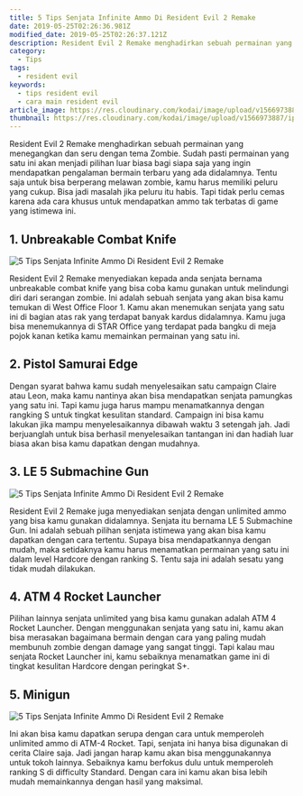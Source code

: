 ```yaml
---
title: 5 Tips Senjata Infinite Ammo Di Resident Evil 2 Remake
date: 2019-05-25T02:26:36.981Z
modified_date: 2019-05-25T02:26:37.121Z
description: Resident Evil 2 Remake menghadirkan sebuah permainan yang menegangkan dan seru dengan tema Zombie. 
category:
  - Tips
tags:
  - resident evil
keywords:
  - tips resident evil
  - cara main resident evil
article_image: https://res.cloudinary.com/kodai/image/upload/v1566973887/ip/5-tips-senjata-infinite-ammo-di-resident-evil-2-remake-3.jpg
thumbnail: https://res.cloudinary.com/kodai/image/upload/v1566973887/ip/5-tips-senjata-infinite-ammo-di-resident-evil-2-remake-2-031.jpg
---
```

Resident Evil 2 Remake menghadirkan sebuah permainan yang menegangkan dan seru dengan tema Zombie. Sudah pasti permainan yang satu ini akan menjadi pilihan luar biasa bagi siapa saja yang ingin mendapatkan pengalaman bermain terbaru yang ada didalamnya. Tentu saja untuk bisa berperang melawan zombie, kamu harus memiliki peluru yang cukup. Bisa jadi masalah jika peluru itu habis. Tapi tidak perlu cemas karena ada cara khusus untuk mendapatkan ammo tak terbatas di game yang istimewa ini.



## 1. Unbreakable Combat Knife

![5 Tips Senjata Infinite Ammo Di Resident Evil 2 Remake](https://res.cloudinary.com/kodai/image/upload/v1566973887/ip/5-tips-senjata-infinite-ammo-di-resident-evil-2-remake-3.jpg)

Resident Evil 2 Remake menyediakan kepada anda senjata bernama unbreakable combat knife yang bisa coba kamu gunakan untuk melindungi diri dari serangan zombie. Ini adalah sebuah senjata yang akan bisa kamu temukan di West Office Floor 1. Kamu akan menemukan senjata yang satu ini di bagian atas rak yang terdapat banyak kardus didalamnya. Kamu juga bisa menemukannya di STAR Office yang terdapat pada bangku di meja pojok kanan ketika kamu memainkan permainan yang satu ini.



## 2. Pistol Samurai Edge

Dengan syarat bahwa kamu sudah menyelesaikan satu campaign Claire atau Leon, maka kamu nantinya akan bisa mendapatkan senjata pamungkas yang satu ini. Tapi kamu juga harus mampu menamatkannya dengan rangking S untuk tingkat kesulitan standard. Campaign ini bisa kamu lakukan jika mampu menyelesaikannya dibawah waktu 3 setengah jah. Jadi berjuanglah untuk bisa berhasil menyelesaikan tantangan ini dan hadiah luar biasa akan bisa kamu dapatkan dengan mudahnya.



## 3. LE 5 Submachine Gun

![5 Tips Senjata Infinite Ammo Di Resident Evil 2 Remake](https://res.cloudinary.com/kodai/image/upload/v1566973887/ip/5-tips-senjata-infinite-ammo-di-resident-evil-2-remake-2.jpg)

Resident Evil 2 Remake juga menyediakan senjata dengan unlimited ammo yang bisa kamu gunakan didalamnya. Senjata itu bernama LE 5 Submachine Gun. Ini adalah sebuah pilihan senjata istimewa yang akan bisa kamu dapatkan dengan cara tertentu. Supaya bisa mendapatkannya dengan mudah, maka setidaknya kamu harus menamatkan permainan yang satu ini dalam level Hardcore dengan ranking S. Tentu saja ini adalah sesatu yang tidak mudah dilakukan.



## 4. ATM 4 Rocket Launcher

Pilihan lainnya senjata unlimited yang bisa kamu gunakan adalah ATM 4 Rocket Launcher. Dengan menggunakan senjata yang satu ini, kamu akan bisa merasakan bagaimana bermain dengan cara yang paling mudah membunuh zombie dengan damage yang sangat tinggi. Tapi kalau mau senjata Rocket Launcher ini, kamu sebaiknya menamatkan game ini di tingkat kesulitan Hardcore dengan peringkat S+.



## 5. Minigun

![5 Tips Senjata Infinite Ammo Di Resident Evil 2 Remake](https://res.cloudinary.com/kodai/image/upload/v1566973887/ip/5-tips-senjata-infinite-ammo-di-resident-evil-2-remake-1.jpg)

Ini akan bisa kamu dapatkan serupa dengan cara untuk memperoleh unlimited ammo di ATM-4 Rocket. Tapi, senjata ini hanya bisa digunakan di cerita Claire saja. Jadi jangan harap kamu akan bisa menggunakannya untuk tokoh lainnya. Sebaiknya kamu berfokus dulu untuk memperoleh ranking S di difficulty Standard. Dengan cara ini kamu akan bisa lebih mudah memainkannya dengan hasil yang maksimal.
